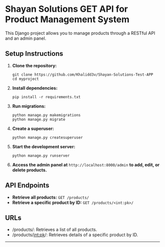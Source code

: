 
# Shayan Solutions GET API for Product Management System

This Django project allows you to manage products through a RESTful API and an admin panel.

## Setup Instructions

1. **Clone the repository:**
   ```
   git clone https://github.com/Khalidd3v/Shayan-Solutions-Test-APP
   cd myproject
   ```

2. **Install dependencies:**
   ```
   pip install -r requirements.txt
   ```

3. **Run migrations:**
   ```
   python manage.py makemigrations
   python manage.py migrate
   ```

4. **Create a superuser:**
   ```
   python manage.py createsuperuser
   ```

5. **Start the development server:**
   ```
   python manage.py runserver
   ```

6. **Access the admin panel at** `http://localhost:8000/admin` **to add, edit, or delete products.**

## API Endpoints

- **Retrieve all products:** `GET /products/`
- **Retrieve a specific product by ID:** `GET /products/<int:pk>/`

## URLs

- /products/: Retrieves a list of all products.
- /products/<int:pk>/: Retrieves details of a specific product by ID.

---

